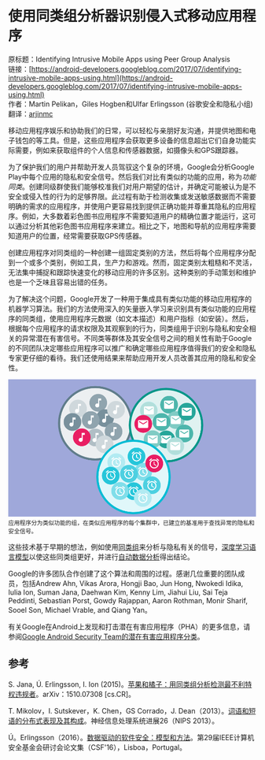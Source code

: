 # 使用同类组分析器识别侵入式移动应用程序

原标题：Identifying Intrusive Mobile Apps using Peer Group Analysis  
链接：[https://android-developers.googleblog.com/2017/07/identifying-intrusive-mobile-apps-using.html](https://android-developers.googleblog.com/2017/07/identifying-intrusive-mobile-apps-using.html)  
作者：Martin Pelikan，Giles Hogben和Ulfar Erlingsson (谷歌安全和隐私小组)  
翻译：[arjinmc](https://github.com/arjinmc)  

移动应用程序娱乐和协助我们的日常，可以轻松与亲朋好友沟通，并提供地图和电子钱包的等工具。但是，这些应用程序会获取更多设备的信息超出它们自身功能实际需要，例如来获取组件的个人信息和传感器数据，如摄像头和GPS跟踪器。

为了保护我们的用户并帮助开发人员驾驭这个复杂的环境，Google会分析Google Play中每个应用的隐私和安全信号。然后我们对比有类似的功能的应用，称为<i>功能同类</i>。创建同级群使我们能够校准我们对用户期望的估计，并确定可能被认为是不安全或侵入性的行为的足够界限。此过程有助于检测收集或发送敏感数据而不需要明确的需求的应用程序，并使用户更容易找到提供正确功能并尊重其隐私的应用程序。例如，大多数着彩色图书应用程序不需要知道用户的精确位置才能运行，这可以通过分析其他彩色图书应用程序来建立。相比之下，地图和导航的应用程序需要知道用户的位置，经常需要获取GPS传感器。

创建应用程序对同类组的一种创建一组固定类别的方法，然后将每个应用程序分配到一个或多个类别，例如工具，生产力和游戏。然而，固定类别太粗糙和不灵活，无法集中捕捉和跟踪快速变化的移动应用的许多区别。这种类别的手动策划和维护也是一个乏味且容易出错的任务。

为了解决这个问题，Google开发了一种用于集成具有类似功能的移动应用程序的机器学习算法。我们的方法使用深入的矢量嵌入学习来识别具有类似功能的应用程序的同类组，使用应用程序元数据（如文本描述）和用户指标（如安装）。然后，根据每个应用程序的请求权限及其观察到的行为，同类组用于识别与隐私和安全相关的异常潜在有害信号。不同类等群体及其安全信号之间的相关性有助于Google的不同团队决定哪些应用程序可以推广和确定哪些应用程序值得我们的安全和隐私专家更仔细的看待。我们还使用结果来帮助应用开发人员改善其应用的隐私和安全性。

![img](../images/2017.7.12.png)  
<small>应用程序分为类似功能的组，在类似应用程序的每个集群中，已建立的基准用于查找异常的隐私和安全信号。</small>

这些技术基于早期的想法，例如使用[同类组](https://arxiv.org/abs/1605.08797)来分析与隐私有关的信号，[深度学习语言模型](http://papers.nips.cc/paper/5021-distributed-representations-of-words-and-phrases-and-their-compositionality)以使这些同类组更好，并进行[自动数据分析](https://arxiv.org/abs/1605.08797)得出结论。

Google的许多团队合作创建了这个算法和周围的过程。感谢几位重要的团队成员，包括Andrew Ahn, Vikas Arora, Hongji Bao, Jun Hong, Nwokedi Idika, Iulia Ion, Suman Jana, Daehwan Kim, Kenny Lim, Jiahui Liu, Sai Teja Peddinti, Sebastian Porst, Gowdy Rajappan, Aaron Rothman, Monir Sharif, Sooel Son, Michael Vrable, and Qiang Yan。

有关Google在Android上发现和打击潜在有害应用程序（PHA）的更多信息，请参阅[Google Android Security Team的潜在有害应用程序分类](https://source.android.com/security/reports/Google_Android_Security_PHA_classifications.pdf)。

## 参考

S. Jana, Ú. Erlingsson, I. Ion (2015)。[苹果和橘子：用同类组分析检测最不利特权违规者](https://arxiv.org/abs/1510.07308)。arXiv：1510.07308 [cs.CR]。

T. Mikolov，I. Sutskever，K. Chen，GS Corrado，J. Dean（2013）。[词语和短语的分布式表现及其构成](http://papers.nips.cc/paper/5021-distributed-representations-of-words-and-phrases-and-their-compositionality)。神经信息处理系统进展26（NIPS 2013）。

Ú。Erlingsson（2016）。[数据驱动的软件安全：模型和方法](https://arxiv.org/abs/1605.08797)。第29届IEEE计算机安全基金会研讨会论文集（CSF'16），Lisboa，Portugal。
